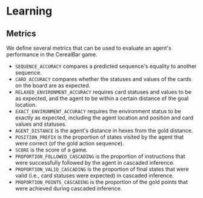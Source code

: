# Learning

## Metrics

We define several metrics that can be used to evaluate an agent's performance in the CerealBar game.

* `SEQUENCE_ACCURACY` compares a predicted sequence's equality to another sequence.
* `CARD_ACCURACY` compares whether the statuses and values of the cards on the board are as expected.
* `RELAXED_ENVIRONMENT_ACCURACY` requires card statuses and values to be as expected, and the agent to be within a 
certain distance of the goal location.
* `EXACT_ENVIRONMENT_ACCURACY` requires the environment status to be exactly as expected, including the agent 
location and position and card values and statuses.
* `AGENT_DISTANCE` is the agent's distance in hexes from the gold distance.
* `POSITION_PREFIX` is the proportion of states visited by the agent that were correct (of the gold action sequence).
* `SCORE` is the score of a game.
* `PROPORTION_FOLLOWED_CASCADING` is the proportion of instructions that were successfully followed by the agent in 
cascaded inference.
* `PROPORTION_VALID_CASCADING` is the proportion of final states that were valid (i.e., card statuses were expected) 
in cascaded inference.
* `PROPORTION_POINTS_CASCADING` is the proportion of the gold points that were achieved during cascaded inference.